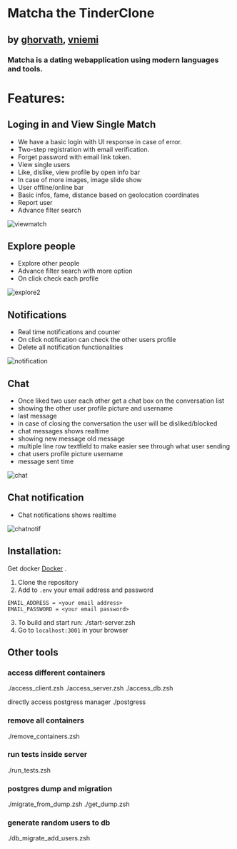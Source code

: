 # Matcha the TinderClone

## by [ghorvath](https://github.com/mobahug), [vniemi](https://gitlab.com/vilniemi)

### Matcha is a dating webapplication using modern languages and tools.

# Features:

## Loging in and View Single Match

  - We have a basic login with UI response in case of error.
  - Two-step registration with email verification.
  - Forget password with email link token.
  - View single users
  - Like, dislike, view profile by open info bar
  - In case of more images, image slide show
  - User offline/online bar
  - Basic infos, fame, distance based on geolocation coordinates
  - Report user
  - Advance filter search


![viewmatch](https://user-images.githubusercontent.com/83179142/198826445-922df611-b4cb-4ce7-b08c-dfd8e860156f.gif)


## Explore people

  - Explore other people
  - Advance filter search with more option
  - On click check each profile


![explore2](https://user-images.githubusercontent.com/83179142/198826790-62ff4f6c-2062-46da-a02f-b828a8d7bfe9.gif)


## Notifications

  - Real time notifications and counter
  - On click notification can check the other users profile
  - Delete all notification functionalities


![notification](https://user-images.githubusercontent.com/83179142/198826956-94eee05a-f84e-4c93-b3f9-c1f2a289e2db.gif)


## Chat

  - Once liked two user each other get a chat box on the conversation list
  - showing the other user profile picture and username
  - last message
  - in case of closing the conversation the user will be disliked/blocked
  - chat messages shows realtime
  - showing new message old message
  - multiple line row textfield to make easier see through what user sending
  - chat users profile picture username
  - message sent time


![chat](https://user-images.githubusercontent.com/83179142/198827405-2aa342ed-1a04-4b01-ad24-c6d2d0a765c0.gif)


## Chat notification

  - Chat notifications shows realtime


![chatnotif](https://user-images.githubusercontent.com/83179142/198827675-2e7ecbe2-526d-48e6-b4ef-79724760ebb8.gif)




## Installation:

Get docker [Docker](https://www.docker.com/) .

1. Clone the repository
2. Add to `.env` your email address and password

```
EMAIL_ADDRESS = <your email address>
EMAIL_PASSWORD = <your email password>
```

3. To build and start run: ./start-server.zsh
4. Go to `localhost:3001` in your browser

## Other tools

### access different containers

./access_client.zsh
./access_server.zsh
./access_db.zsh

directly access postgress manager
./postgress

### remove all containers

./remove_containers.zsh

### run tests inside server

./run_tests.zsh

### postgres dump and migration

./migrate_from_dump.zsh
./get_dump.zsh

### generate random users to db

./db_migrate_add_users.zsh
